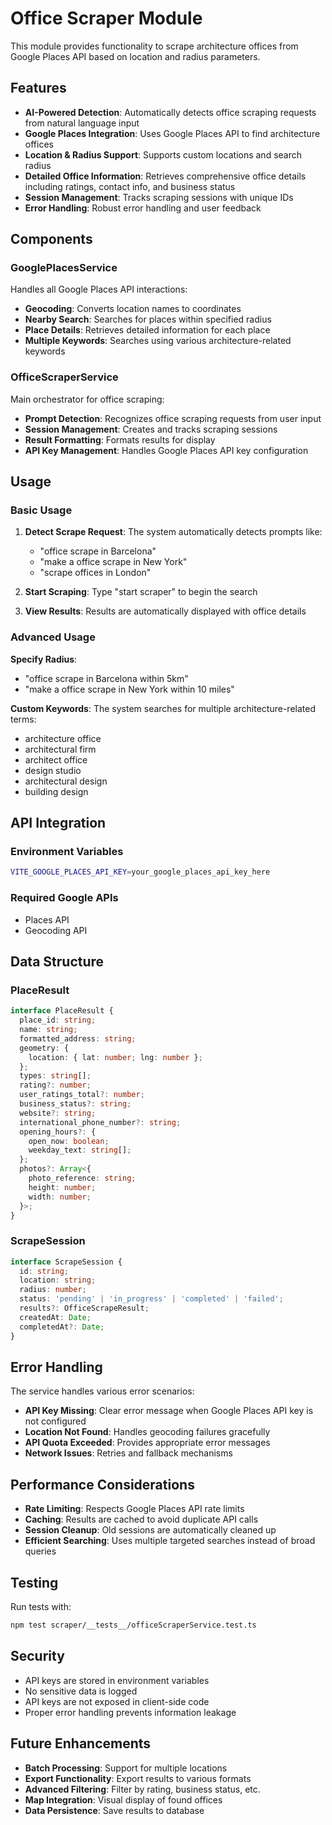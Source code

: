 # Office Scraper Module

This module provides functionality to scrape architecture offices from Google Places API based on location and radius parameters.

## Features

- **AI-Powered Detection**: Automatically detects office scraping requests from natural language input
- **Google Places Integration**: Uses Google Places API to find architecture offices
- **Location & Radius Support**: Supports custom locations and search radius
- **Detailed Office Information**: Retrieves comprehensive office details including ratings, contact info, and business status
- **Session Management**: Tracks scraping sessions with unique IDs
- **Error Handling**: Robust error handling and user feedback

## Components

### GooglePlacesService

Handles all Google Places API interactions:

- **Geocoding**: Converts location names to coordinates
- **Nearby Search**: Searches for places within specified radius
- **Place Details**: Retrieves detailed information for each place
- **Multiple Keywords**: Searches using various architecture-related keywords

### OfficeScraperService

Main orchestrator for office scraping:

- **Prompt Detection**: Recognizes office scraping requests from user input
- **Session Management**: Creates and tracks scraping sessions
- **Result Formatting**: Formats results for display
- **API Key Management**: Handles Google Places API key configuration

## Usage

### Basic Usage

1. **Detect Scrape Request**: The system automatically detects prompts like:
   - "office scrape in Barcelona"
   - "make a office scrape in New York"
   - "scrape offices in London"

2. **Start Scraping**: Type "start scraper" to begin the search

3. **View Results**: Results are automatically displayed with office details

### Advanced Usage

**Specify Radius**:
- "office scrape in Barcelona within 5km"
- "make a office scrape in New York within 10 miles"

**Custom Keywords**: The system searches for multiple architecture-related terms:
- architecture office
- architectural firm
- architect office
- design studio
- architectural design
- building design

## API Integration

### Environment Variables

```bash
VITE_GOOGLE_PLACES_API_KEY=your_google_places_api_key_here
```

### Required Google APIs

- Places API
- Geocoding API

## Data Structure

### PlaceResult

```typescript
interface PlaceResult {
  place_id: string;
  name: string;
  formatted_address: string;
  geometry: {
    location: { lat: number; lng: number };
  };
  types: string[];
  rating?: number;
  user_ratings_total?: number;
  business_status?: string;
  website?: string;
  international_phone_number?: string;
  opening_hours?: {
    open_now: boolean;
    weekday_text: string[];
  };
  photos?: Array<{
    photo_reference: string;
    height: number;
    width: number;
  }>;
}
```

### ScrapeSession

```typescript
interface ScrapeSession {
  id: string;
  location: string;
  radius: number;
  status: 'pending' | 'in_progress' | 'completed' | 'failed';
  results?: OfficeScrapeResult;
  createdAt: Date;
  completedAt?: Date;
}
```

## Error Handling

The service handles various error scenarios:

- **API Key Missing**: Clear error message when Google Places API key is not configured
- **Location Not Found**: Handles geocoding failures gracefully
- **API Quota Exceeded**: Provides appropriate error messages
- **Network Issues**: Retries and fallback mechanisms

## Performance Considerations

- **Rate Limiting**: Respects Google Places API rate limits
- **Caching**: Results are cached to avoid duplicate API calls
- **Session Cleanup**: Old sessions are automatically cleaned up
- **Efficient Searching**: Uses multiple targeted searches instead of broad queries

## Testing

Run tests with:

```bash
npm test scraper/__tests__/officeScraperService.test.ts
```

## Security

- API keys are stored in environment variables
- No sensitive data is logged
- API keys are not exposed in client-side code
- Proper error handling prevents information leakage

## Future Enhancements

- **Batch Processing**: Support for multiple locations
- **Export Functionality**: Export results to various formats
- **Advanced Filtering**: Filter by rating, business status, etc.
- **Map Integration**: Visual display of found offices
- **Data Persistence**: Save results to database
